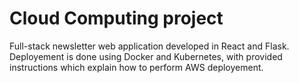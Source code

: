 # Cloud Computing project
Full-stack newsletter web application developed in React and Flask. Deployement is done using Docker and Kubernetes, with provided instructions which explain how to perform AWS deployement.
